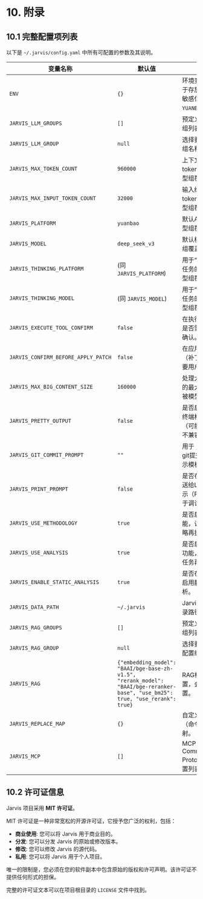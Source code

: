 # 10. 附录

## 10.1 完整配置项列表

以下是 `~/.jarvis/config.yaml` 中所有可配置的参数及其说明。

| 变量名称                          | 默认值                                    | 说明                                                         |
| --------------------------------- | ----------------------------------------- | ------------------------------------------------------------ |
| `ENV`                             | `{}`                                      | 环境变量配置，用于存放API Keys等敏感信息，如 `YUANBAO_COOKIES`。 |
| `JARVIS_LLM_GROUPS`             | `[]`                                      | 预定义的LLM配置组列表。                                     |
| `JARVIS_LLM_GROUP`              | `null`                                    | 选择要激活的LLM组名称。                                     |
| `JARVIS_MAX_TOKEN_COUNT`          | `960000`                                  | 上下文窗口的最大token数量 (可被模型组覆盖)。                 |
| `JARVIS_MAX_INPUT_TOKEN_COUNT`    | `32000`                                   | 输入给模型的最大token数量 (可被模型组覆盖)。                   |
| `JARVIS_PLATFORM`                 | `yuanbao`                                 | 默认AI平台 (可被模型组覆盖)。                                |
| `JARVIS_MODEL`                    | `deep_seek_v3`                            | 默认模型 (可被模型组覆盖)。                                  |
| `JARVIS_THINKING_PLATFORM`        | (同 `JARVIS_PLATFORM`)                    | 用于“思考”和规划任务的平台 (可被模型组覆盖)。                |
| `JARVIS_THINKING_MODEL`           | (同 `JARVIS_MODEL`)                       | 用于“思考”和规划任务的模型 (可被模型组覆盖)。                |
| `JARVIS_EXECUTE_TOOL_CONFIRM`     | `false`                                   | 在执行任何工具前是否需要用户手动确认。                       |
| `JARVIS_CONFIRM_BEFORE_APPLY_PATCH` | `false`                                   | 在应用文件修改（补丁）前是否需要用户手动确认。               |
| `JARVIS_MAX_BIG_CONTENT_SIZE`     | `160000`                                  | 处理大文本内容时的最大尺寸限制 (可被模型组覆盖)。          |
| `JARVIS_PRETTY_OUTPUT`            | `false`                                   | 是否启用更美观的终端格式化输出（可能与某些终端不兼容）。   |
| `JARVIS_GIT_COMMIT_PROMPT`        | `""`                                      | 用于 `jgc` 的自定义git提交信息生成提示模板。                |
| `JARVIS_PRINT_PROMPT`             | `false`                                   | 是否在终端打印发送给LLM的完整提示（Prompt），用于调试。      |
| `JARVIS_USE_METHODOLOGY`          | `true`                                    | 是否启用方法论功能，让AI先思考策略再执行。                 |
| `JARVIS_USE_ANALYSIS`             | `true`                                    | 是否启用任务分析功能，让AI先分解任务再执行。               |
| `JARVIS_ENABLE_STATIC_ANALYSIS`   | `true`                                    | 是否在代码任务中启用静态代码分析。                         |
| `JARVIS_DATA_PATH`                | `~/.jarvis`                               | Jarvis数据存储目录路径。                                     |
| `JARVIS_RAG_GROUPS`             | `[]`                                      | 预定义的RAG配置组列表。                                     |
| `JARVIS_RAG_GROUP`              | `null`                                    | 选择要激活的RAG配置组名称。                                     |
| `JARVIS_RAG`                      | `{"embedding_model": "BAAI/bge-base-zh-v1.5", "rerank_model": "BAAI/bge-reranker-base", "use_bm25": true, "use_rerank": true}` | RAG框架的顶层配置，会覆盖组配置。 |
| `JARVIS_REPLACE_MAP`              | `{}`                                      | 自定义快捷指令（命令替换）的映射。                           |
| `JARVIS_MCP`                      | `[]`                                      | MCP (Model Communication Protocol) 服务的配置列表。            |

## 10.2 许可证信息

Jarvis 项目采用 **MIT 许可证**。

MIT 许可证是一种非常宽松的开源许可证，它授予您广泛的权利，包括：

-   **商业使用**: 您可以将 Jarvis 用于商业目的。
-   **分发**: 您可以分发 Jarvis 的原始或修改版本。
-   **修改**: 您可以修改 Jarvis 的源代码。
-   **私用**: 您可以将 Jarvis 用于个人项目。

唯一的限制是，您必须在您的软件副本中包含原始的版权和许可声明。该许可证不提供任何形式的担保。

完整的许可证文本可以在项目根目录的 `LICENSE` 文件中找到。
